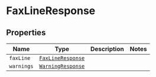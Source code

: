 

# FaxLineResponse



## Properties

Name | Type | Description | Notes
------------ | ------------- | ------------- | -------------
| `faxLine` | [```FaxLineResponse```](FaxLineResponse.md) |    |  |
| `warnings` | [```WarningResponse```](WarningResponse.md) |    |  |



